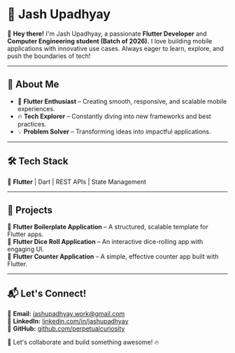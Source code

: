 # 🚀 Jash Upadhyay  

👋 **Hey there!** I'm Jash Upadhyay, a passionate **Flutter Developer** and **Computer Engineering student (Batch of 2026).** I love building mobile applications with innovative use cases. Always eager to learn, explore, and push the boundaries of tech!  

---

## 🎯 About Me  
- 📱 **Flutter Enthusiast** – Creating smooth, responsive, and scalable mobile experiences.  
- 🔥 **Tech Explorer** – Constantly diving into new frameworks and best practices.  
- 💡 **Problem Solver** – Transforming ideas into impactful applications.  

---

## 🛠️ Tech Stack  
💙 **Flutter** | Dart | REST APIs | State Management

---

## 🌟 Projects  
🔹 **Flutter Boilerplate Application** – A structured, scalable template for Flutter apps.  
🎲 **Flutter Dice Roll Application** – An interactive dice-rolling app with engaging UI.  
🔢 **Flutter Counter Application** – A simple, effective counter app built with Flutter.  

---

## 📬 Let's Connect!  
📧 **Email:** [jashupadhyay.work@gmail.com](mailto:jashupadhyay.work@gmail.com)  
💼 **LinkedIn:** [linkedin.com/in/jashupadhyay](https://www.linkedin.com/in/jashupadhyay/)  
📱 **GitHub:** [github.com/perpetualcuriosity](https://github.com/perpetualcuriosity)  

🚀 Let's collaborate and build something awesome! 🔥  
